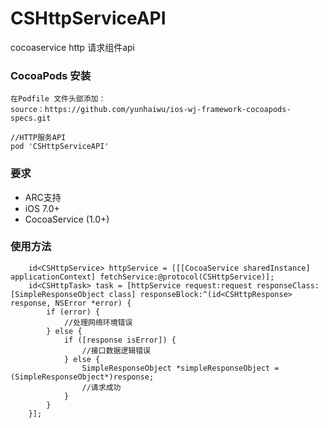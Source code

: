 # CSHttpServiceAPI

cocoaservice http 请求组件api

### CocoaPods 安装

```
在Podfile 文件头部添加：
source：https://github.com/yunhaiwu/ios-wj-framework-cocoapods-specs.git

//HTTP服务API
pod 'CSHttpServiceAPI'

```

### 要求
* ARC支持
* iOS 7.0+
* CocoaService (1.0+)

### 使用方法

```
    id<CSHttpService> httpService = [[[CocoaService sharedInstance] applicationContext] fetchService:@protocol(CSHttpService)];
    id<CSHttpTask> task = [httpService request:request responseClass:[SimpleResponseObject class] responseBlock:^(id<CSHttpResponse> response, NSError *error) {
        if (error) {
            //处理网络环境错误
        } else {
            if ([response isError]) {
                //接口数据逻辑错误
            } else {
                SimpleResponseObject *simpleResponseObject = (SimpleResponseObject*)response;
                //请求成功
            }
        }
    }];
```

